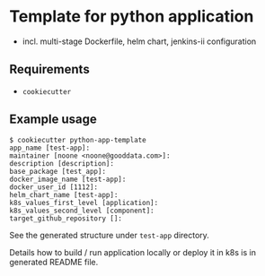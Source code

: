 # Template for python application

 * incl. multi-stage Dockerfile, helm chart, jenkins-ii configuration

## Requirements
 * `cookiecutter`

## Example usage
```
$ cookiecutter python-app-template 
app_name [test-app]: 
maintainer [noone <noone@gooddata.com>]: 
description [description]: 
base_package [test_app]: 
docker_image_name [test-app]: 
docker_user_id [1112]: 
helm_chart_name [test-app]: 
k8s_values_first_level [application]: 
k8s_values_second_level [component]: 
target_github_repository []: 
```

See the generated structure under `test-app` directory.

Details how to build / run application locally or deploy it in k8s is in generated
README file.
